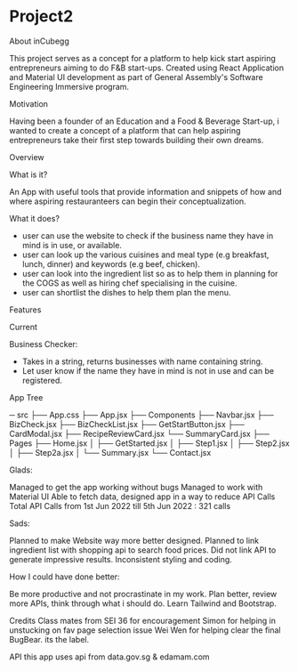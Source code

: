 # Project2


About inCubegg

This project serves as a concept for a platform to help kick start aspiring entrepreneurs aiming to do F&B start-ups.
Created using React Application and Material UI development as part of General Assembly's Software Engineering Immersive program.


Motivation

Having been a founder of an Education and a Food & Beverage Start-up, i wanted to create a concept of a platform that can help aspiring entrepreneurs take their first step towards building their own dreams.   

Overview

What is it?

An App with useful tools that provide information and snippets of how and where aspiring restauranteers can begin their conceptualization.

What it does?

- user can use the website to check if the business name they have in mind is in use, or available.
- user can look up the various cuisines and meal type (e.g breakfast, lunch, dinner) and keywords (e.g beef, chicken).
- user can look into the ingredient list so as to help them in planning for the COGS as well as hiring chef specialising in the cuisine.
- user can shortlist the dishes to help them plan the menu.


Features

Current

Business Checker:
  - Takes in a string, returns businesses with name containing string.
  - Let user know if the name they have in mind is not in use and can be registered.

App Tree

─ src
├── App.css
├── App.jsx
├── Components
   ├── Navbar.jsx
   ├── BizCheck.jsx
   ├── BizCheckList.jsx
   ├── GetStartButton.jsx
   ├── CardModal.jsx
   ├── RecipeReviewCard.jsx
   └── SummaryCard.jsx
├── Pages
   ├── Home.jsx
   │
   ├── GetStarted.jsx
   │  ├── Step1.jsx
   │  ├── Step2.jsx
   │  ├── Step2a.jsx
   │  └── Summary.jsx
   └── Contact.jsx
   
       



Glads:

Managed to get the app working without bugs
Managed to work with Material UI
Able to fetch data, designed app in a way to reduce API Calls 
Total API Calls from 1st Jun 2022 till 5th Jun 2022 : 321 calls

Sads:

Planned to make Website way more better designed.
Planned to link ingredient list with shopping api to search food prices.
Did not link API to generate impressive results.
Inconsistent styling and coding.

How I could have done better:

Be more productive and not procrastinate in my work. 
Plan better, review more APIs, think through what i should do.
Learn Tailwind and Bootstrap.


Credits
Class mates from SEI 36 for encouragement
Simon for helping in unstucking on fav page selection issue
Wei Wen for helping clear the final BugBear. its the label.

API
this app uses api from data.gov.sg & edamam.com

